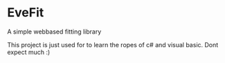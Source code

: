 # EveFit
A simple webbased fitting library

This project is just used for to learn the ropes of c# and visual basic. Dont expect much :)
